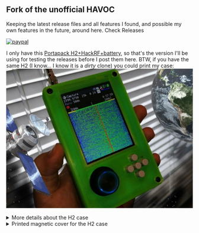 ## Fork of the unofficial HAVOC

Keeping the latest release files and all features I found, and possible my own features in the future, around here. Check Releases

[![paypal](https://www.paypalobjects.com/en_US/i/btn/btn_donateCC_LG.gif)](https://www.paypal.com/cgi-bin/webscr?cmd=_s-xclick&hosted_button_id=CBPQA4HRRPJQ6&source=url)

I only have this [Portapack H2+HackRF+battery](https://s.click.aliexpress.com/e/_dSMPvNo), so that's the version I'll be using for testing the releases before I post them here. BTW, if you have the same H2 (I know... I know it is a *dirty* clone) you could print my case:
[![Case](docs/images/h2_front.jpg)](https://www.thingiverse.com/thing:4260973)

<details>
  <summary>More details about the H2 case</summary>
  
[STL files](https://www.thingiverse.com/thing:4260973)

  
</details>

<details>
  <summary>Printed magnetic cover for the H2 case</summary>
  
[![Cover](docs/images/h2_cover.jpg)](https://www.thingiverse.com/thing:4278961)
  
[STL files](https://www.thingiverse.com/thing:4278961)
  
</details>
